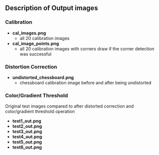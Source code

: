 ## Description of Output images
### Calibration
* **cal_images.png**
	* all 20 calibration images
* **cal_image_points.png**
	* all 20 calibration images with corners draw if the corner detection was successful
### Distortion Correction
* **undistorted_chessboard.png**
	* chessboard calibration image before and after being undistorted
### Color/Gradient Threshold
Original test images compared to after distorted correction and color/gradient threshold operation

* **test1_out.png**
* **test2_out.png**
* **test3_out.png**
* **test4_out.png**
* **test5_out.png**
* **test6_out.png**